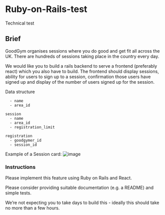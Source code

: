 # Ruby-on-Rails-test

Technical test 

## Brief
GoodGym organises sessions where you do good and get fit all across the UK. There are hundreds of sessions taking place in the country every day. 

We would like you to build a rails backend to serve a frontend (preferably react) which you also have to build. The frontend should display sessions, ability for users to sign up to a session, confirmation those users have signed up and display of the number of users signed up for the session. 

Data structure

```goodgymer
  - name
  - area_id

session
  - name
  - area_id
  - registration_limit

registration
  - goodgymer_id
  - session_id
```

Example of a Session card:
![image](https://github.com/good-gym/ruby-on-rails-test/assets/117165036/1ae6f3a1-dd53-4149-a861-c99f8514683c)


### Instructions
Please implement this feature using Ruby on Rails and React.

Please consider providing suitable documentation (e.g. a README) and simple tests.

We’re not expecting you to take days to build this - ideally this should take no more than a few hours. 
